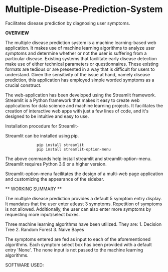 # Multiple-Disease-Prediction-System
Facilitates disease prediction by diagnosing user symptoms.

**OVERVIEW**

The multiple disease prediction system is a machine learning-based web application. It makes use of machine learning algorithms to analyze user symptoms and determine whether or not the user is suffering from a particular disease.
Existing systems that facilitate early disease detection make use of either technical parameters or questionnaires. These existing formats are tedious or are presented in a way that is difficult for users to understand. Given the sensitivity of the issue at hand, namely disease prediction, this application has employed simple worded symptoms as a crucial construct.

The web-application has been developed using the Streamlit framework. Streamlit is a Python framework that makes it easy to create web applications for data science and machine learning projects. It facilitates the creation of interactive web apps with just a few lines of code, and it's designed to be intuitive and easy to use.

Installation procedure for Streamlit-

Streamlit can be installed using pip.

                  pip install streamlit
                  pip install streamlit-option-menu

The above commands help install streamlit and streamlit-option-menu. Streamlit requires Python 3.6 or a higher version.

Streamlit-option-menu facilitates the design of a multi-web page application and customizing the appearance of the sidebar.

** WORKING SUMMARY **

The multiple disease prediction provides a default 5 symptom entry display. It mandates that the user enter atleast 3 symptoms. Repetition of symptoms is not allowed. Additionally, the user can also enter more symptoms by requesting more input/select boxes.

Three machine learning algorithms have been utilized. They are:
                                                              1. Decision Tree
                                                              2. Random Forest
                                                              3. Naive Bayes
                                                                                                                           
The symptoms entered are fed as input to each of the aforementioned algorithms. Each symptom select box has been provided with a default entry 'None'. The none input is not passed to the machine learning algorithms.

SOFTWARE USED:



